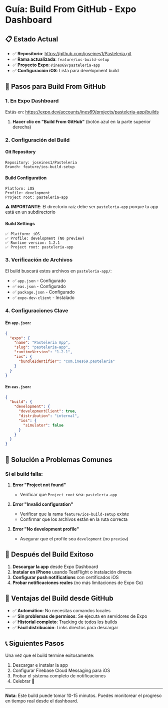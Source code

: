 # Guía: Build From GitHub - Expo Dashboard

## 📋 Estado Actual
- ✅ **Repositorio**: https://github.com/joseines1/Pasteleria.git
- ✅ **Rama actualizada**: `feature/ios-build-setup`
- ✅ **Proyecto Expo**: `@ines69/pasteleria-app`
- ✅ **Configuración iOS**: Lista para development build

## 🚀 Pasos para Build From GitHub

### 1. En Expo Dashboard
Estás en: https://expo.dev/accounts/ines69/projects/pasteleria-app/builds

1. **Hacer clic en "Build From GitHub"** (botón azul en la parte superior derecha)

### 2. Configuración del Build

#### **Git Repository**
```
Repository: joseines1/Pasteleria
Branch: feature/ios-build-setup
```

#### **Build Configuration**
```
Platform: iOS
Profile: development
Project root: pasteleria-app
```

⚠️ **IMPORTANTE**: El directorio raíz debe ser `pasteleria-app` porque tu app está en un subdirectorio

#### **Build Settings**
```
✅ Platform: iOS
✅ Profile: development (NO preview)
✅ Runtime version: 1.2.1
✅ Project root: pasteleria-app
```

### 3. Verificación de Archivos

El build buscará estos archivos en `pasteleria-app/`:
- ✅ `app.json` - Configurado
- ✅ `eas.json` - Configurado  
- ✅ `package.json` - Configurado
- ✅ `expo-dev-client` - Instalado

### 4. Configuraciones Clave

#### En `app.json`:
```json
{
  "expo": {
    "name": "Pastelería App",
    "slug": "pasteleria-app",
    "runtimeVersion": "1.2.1",
    "ios": {
      "bundleIdentifier": "com.ines69.pasteleria"
    }
  }
}
```

#### En `eas.json`:
```json
{
  "build": {
    "development": {
      "developmentClient": true,
      "distribution": "internal",
      "ios": {
        "simulator": false
      }
    }
  }
}
```

## 🔧 Solución a Problemas Comunes

### Si el build falla:

1. **Error "Project not found"**
   - Verificar que `Project root` sea: `pasteleria-app`

2. **Error "Invalid configuration"**
   - Verificar que la rama `feature/ios-build-setup` existe
   - Confirmar que los archivos están en la ruta correcta

3. **Error "No development profile"**
   - Asegurar que el profile sea `development` (no `preview`)

## 📱 Después del Build Exitoso

1. **Descargar la app** desde Expo Dashboard
2. **Instalar en iPhone** usando TestFlight o instalación directa
3. **Configurar push notifications** con certificados iOS
4. **Probar notificaciones reales** (no más limitaciones de Expo Go)

## 🎯 Ventajas del Build desde GitHub

- ✅ **Automático**: No necesitas comandos locales
- ✅ **Sin problemas de permisos**: Se ejecuta en servidores de Expo
- ✅ **Historial completo**: Tracking de todos los builds
- ✅ **Fácil distribución**: Links directos para descargar

## 📞 Siguientes Pasos

Una vez que el build termine exitosamente:
1. Descargar e instalar la app
2. Configurar Firebase Cloud Messaging para iOS
3. Probar el sistema completo de notificaciones
4. Celebrar 🎉

---
**Nota**: Este build puede tomar 10-15 minutos. Puedes monitorear el progreso en tiempo real desde el dashboard. 